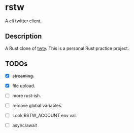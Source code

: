 # rstw

A cli twitter client.

## Description

A Rust clone of [twty](https://github.com/mattn/twty).
  This is a personal Rust practice project.

## TODOs

- [x] ~~streaming.~~
- [x] file upload.
- [ ] more rust-ish.
- [ ] remove global variables.
- [ ] Look RSTW_ACCOUNT env val.
- [ ] async/await

